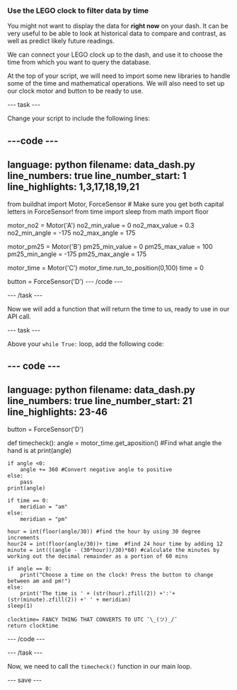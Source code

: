 ### Use the LEGO clock to filter data by time

You might not want to display the data for **right now** on your dash. It can be very useful to be able to look at historical data to compare and contrast, as well as predict likely future readings. 

We can connect your LEGO clock up to the dash, and use it to choose the time from which you want to query the database. 

At the top of your script, we will need to import some new libraries to handle some of the time and mathematical operations. We will also need to set up our clock motor and button to be ready to use.  

--- task ---

Change your script to include the following lines:
 
---code ---
---
language: python
filename: data_dash.py
line_numbers: true
line_number_start: 1 
line_highlights: 1,3,17,18,19,21
---
from buildhat import Motor, ForceSensor   # Make sure you get both capital letters in ForceSensor!
from time import sleep
from math import floor

motor_no2 = Motor('A')
no2_min_value = 0
no2_max_value = 0.3
no2_min_angle = -175
no2_max_angle = 175

motor_pm25 = Motor('B')
pm25_min_value = 0
pm25_max_value = 100
pm25_min_angle = -175
pm25_max_angle = 175

motor_time = Motor('C')
motor_time.run_to_position(0,100)
time = 0

button = ForceSensor('D')
--- /code ---

--- /task ---

Now we will add a function that will return the time to us, ready to use in our API call. 

--- task ---

Above your `while True:` loop, add the following code:

--- code ---
---
language: python
filename: data_dash.py
line_numbers: true
line_number_start: 21
line_highlights: 23-46
---
button = ForceSensor('D')

def timecheck():
    angle = motor_time.get_aposition() #Find what angle the hand is at
    print(angle)
    
    if angle <0:
        angle += 360 #Convert negative angle to positive
    else:
        pass
    print(angle)

    if time == 0:
        meridian = "am"
    else:
        meridian = "pm"
    
    hour = int(floor(angle/30)) #find the hour by using 30 degree increments
    hour24 = int(floor(angle/30))+ time  #find 24 hour time by adding 12
    minute = int(((angle - (30*hour))/30)*60) #calculate the minutes by working out the decimal remainder as a portion of 60 mins
    
    if angle == 0:
        print("Choose a time on the clock! Press the button to change between am and pm!")
    else:
        print('The time is ' + (str(hour).zfill(2)) +':'+(str(minute).zfill(2)) +' ' + meridian)
    sleep(1)

    clocktime= FANCY THING THAT CONVERTS TO UTC ¯\_(ツ)_/¯
    return clocktime

--- /code ---

--- /task ---

Now, we need to call the `timecheck()` function in our main loop. 


--- save ---


